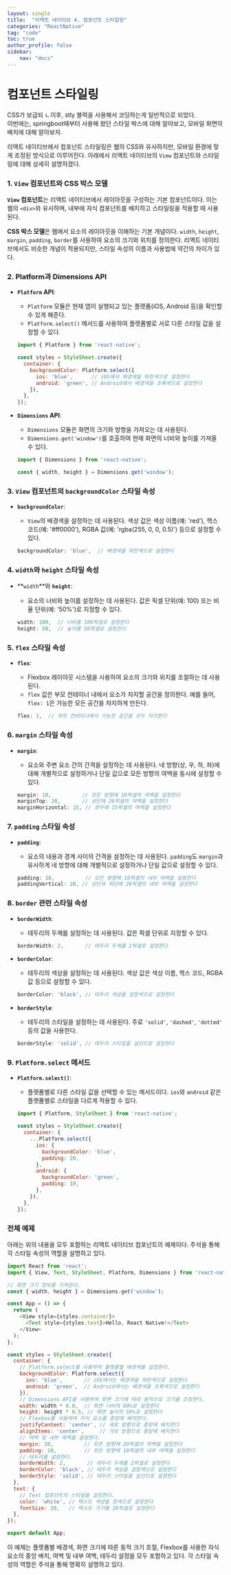 ```yaml
---
layout: single
title:  "리액트 네이티브 4. 컴포넌트 스타일링"
categories: "ReactNative"
tag: "code"
toc: true
author_profile: false
sidebar:
    nav: "docs"
---
```


# 컴포넌트 스타일링
CSS가 보급되 ㄴ이후, stly 블럭을 사용해서 코딩하는게 일반적으로 되었다.  
이번에는, springboot때부터 사용해 왔던 스타일 박스에 대해 알아보고, 모바일 화면의 배치에 대해 알아보자.  

리액트 네이티브에서 컴포넌트 스타일링은 웹의 CSS와 유사하지만, 모바일 환경에 맞게 조정된 방식으로 이루어진다. 아래에서 리액트 네이티브의 `View` 컴포넌트와 스타일링에 대해 상세히 설명하겠다.

### 1. `View` 컴포넌트와 CSS 박스 모델

**`View` 컴포넌트**는 리액트 네이티브에서 레이아웃을 구성하는 기본 컴포넌트이다. 이는 웹의 `<div>`와 유사하며, 내부에 자식 컴포넌트를 배치하고 스타일링을 적용할 때 사용된다.

**CSS 박스 모델**은 웹에서 요소의 레이아웃을 이해하는 기본 개념이다. `width`, `height`, `margin`, `padding`, `border`를 사용하여 요소의 크기와 위치를 정의한다. 리액트 네이티브에서도 비슷한 개념이 적용되지만, 스타일 속성의 이름과 사용법에 약간의 차이가 있다.

### 2. Platform과 Dimensions API

- **`Platform` API**:
  - `Platform` 모듈은 현재 앱이 실행되고 있는 플랫폼(iOS, Android 등)을 확인할 수 있게 해준다.
  - `Platform.select()` 메서드를 사용하여 플랫폼별로 서로 다른 스타일 값을 설정할 수 있다.

  ```js
  import { Platform } from 'react-native';

  const styles = StyleSheet.create({
    container: {
      backgroundColor: Platform.select({
        ios: 'blue',      // iOS에서 배경색을 파란색으로 설정한다
        android: 'green', // Android에서 배경색을 초록색으로 설정한다
      }),
    },
  });
  ```

- **`Dimensions` API**:
  - `Dimensions` 모듈은 화면의 크기와 방향을 가져오는 데 사용된다.
  - `Dimensions.get('window')`를 호출하여 현재 화면의 너비와 높이를 가져올 수 있다.

  ```js
  import { Dimensions } from 'react-native';

  const { width, height } = Dimensions.get('window');
  ```

### 3. `View` 컴포넌트의 `backgroundColor` 스타일 속성

- **`backgroundColor`**:
  - `View`의 배경색을 설정하는 데 사용된다. 색상 값은 색상 이름(예: 'red'), 헥스 코드(예: '#ff0000'), RGBA 값(예: 'rgba(255, 0, 0, 0.5)') 등으로 설정할 수 있다.

  ```js
  backgroundColor: 'blue',  // 배경색을 파란색으로 설정한다
  ```

### 4. `width`와 `height` 스타일 속성

- **`width`**와 **`height`**:
  - 요소의 너비와 높이를 설정하는 데 사용된다. 값은 픽셀 단위(예: 100) 또는 비율 단위(예: '50%')로 지정할 수 있다.

  ```js
  width: 100,  // 너비를 100픽셀로 설정한다
  height: 50,  // 높이를 50픽셀로 설정한다
  ```

### 5. `flex` 스타일 속성

- **`flex`**:
  - Flexbox 레이아웃 시스템을 사용하여 요소의 크기와 위치를 조절하는 데 사용된다.
  - `flex` 값은 부모 컨테이너 내에서 요소가 차지할 공간을 정의한다. 예를 들어, `flex: 1`은 가능한 모든 공간을 차지하게 만든다.

  ```js
  flex: 1,  // 부모 컨테이너에서 가능한 공간을 모두 차지한다
  ```

### 6. `margin` 스타일 속성

- **`margin`**:
  - 요소와 주변 요소 간의 간격을 설정하는 데 사용된다. 네 방향(상, 우, 하, 좌)에 대해 개별적으로 설정하거나 단일 값으로 모든 방향의 여백을 동시에 설정할 수 있다.

  ```js
  margin: 10,          // 모든 방향에 10픽셀의 여백을 설정한다
  marginTop: 20,       // 상단에 20픽셀의 여백을 설정한다
  marginHorizontal: 15, // 좌우에 15픽셀의 여백을 설정한다
  ```

### 7. `padding` 스타일 속성

- **`padding`**:
  - 요소의 내용과 경계 사이의 간격을 설정하는 데 사용된다. `padding`도 `margin`과 유사하게 네 방향에 대해 개별적으로 설정하거나 단일 값으로 설정할 수 있다.

  ```js
  padding: 10,          // 모든 방향에 10픽셀의 내부 여백을 설정한다
  paddingVertical: 20, // 상단과 하단에 20픽셀의 내부 여백을 설정한다
  ```

### 8. `border` 관련 스타일 속성

- **`borderWidth`**:
  - 테두리의 두께를 설정하는 데 사용된다. 값은 픽셀 단위로 지정할 수 있다.

  ```js
  borderWidth: 2,       // 테두리 두께를 2픽셀로 설정한다
  ```

- **`borderColor`**:
  - 테두리의 색상을 설정하는 데 사용된다. 색상 값은 색상 이름, 헥스 코드, RGBA 값 등으로 설정할 수 있다.

  ```js
  borderColor: 'black', // 테두리 색상을 검정색으로 설정한다
  ```

- **`borderStyle`**:
  - 테두리의 스타일을 설정하는 데 사용된다. 주로 `'solid'`, `'dashed'`, `'dotted'` 등의 값을 사용한다.

  ```js
  borderStyle: 'solid', // 테두리 스타일을 실선으로 설정한다
  ```

### 9. `Platform.select` 메서드

- **`Platform.select()`**:
  - 플랫폼별로 다른 스타일 값을 선택할 수 있는 메서드이다. `ios`와 `android` 같은 플랫폼별로 스타일을 다르게 적용할 수 있다.

  ```js
  import { Platform, StyleSheet } from 'react-native';

  const styles = StyleSheet.create({
    container: {
      ...Platform.select({
        ios: {
          backgroundColor: 'blue',
          padding: 20,
        },
        android: {
          backgroundColor: 'green',
          padding: 10,
        },
      }),
    },
  });
  ```

### 전체 예제

아래는 위의 내용을 모두 포함하는 리액트 네이티브 컴포넌트의 예제이다. 주석을 통해 각 스타일 속성의 역할을 설명하고 있다.

```js
import React from 'react';
import { View, Text, StyleSheet, Platform, Dimensions } from 'react-native';

// 화면 크기 정보를 가져온다.
const { width, height } = Dimensions.get('window');

const App = () => {
  return (
    <View style={styles.container}>
      <Text style={styles.text}>Hello, React Native!</Text>
    </View>
  );
};

const styles = StyleSheet.create({
  container: {
    // Platform.select를 사용하여 플랫폼별 배경색을 설정한다.
    backgroundColor: Platform.select({
      ios: 'blue',       // iOS에서는 배경색을 파란색으로 설정한다
      android: 'green',  // Android에서는 배경색을 초록색으로 설정한다
    }),
    // Dimensions API를 사용하여 화면 크기에 따라 동적으로 크기를 조정한다.
    width: width * 0.8,  // 화면 너비의 80%로 설정한다
    height: height * 0.5, // 화면 높이의 50%로 설정한다
    // Flexbox를 사용하여 자식 요소를 중앙에 배치한다.
    justifyContent: 'center', // 세로 방향으로 중앙에 배치한다
    alignItems: 'center',     // 가로 방향으로 중앙에 배치한다
    // 여백 및 내부 여백을 설정한다.
    margin: 20,          // 모든 방향에 20픽셀의 여백을 설정한다
    padding: 10,         // 모든 방향에 10픽셀의 내부 여백을 설정한다
    // 테두리를 설정한다.
    borderWidth: 2,       // 테두리 두께를 2픽셀로 설정한다
    borderColor: 'black', // 테두리 색상을 검정색으로 설정한다
    borderStyle: 'solid', // 테두리 스타일을 실선으로 설정한다
  },
  text: {
    // Text 컴포넌트의 스타일을 설정한다.
    color: 'white', // 텍스트 색상을 흰색으로 설정한다
    fontSize: 20,   // 텍스트 크기를 20픽셀로 설정한다
  },
});

export default App;
```

이 예제는 플랫폼별 배경색, 화면 크기에 따른 동적 크기 조절, Flexbox를 사용한 자식 요소의 중앙 배치, 여백 및 내부 여백, 테두리 설정을 모두 포함하고 있다. 각 스타일 속성의 역할은 주석을 통해 명확히 설명하고 있다.